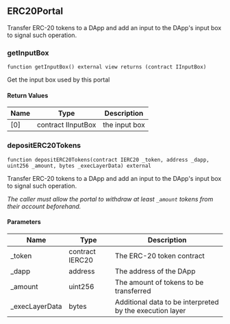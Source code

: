 ## ERC20Portal

Transfer ERC-20 tokens to a DApp and add an input to the DApp's input box to signal such operation.

### getInputBox

```solidity
function getInputBox() external view returns (contract IInputBox)
```

Get the input box used by this portal

#### Return Values

| Name | Type | Description |
| ---- | ---- | ----------- |
| [0] | contract IInputBox | the input box |

### depositERC20Tokens

```solidity
function depositERC20Tokens(contract IERC20 _token, address _dapp, uint256 _amount, bytes _execLayerData) external
```

Transfer ERC-20 tokens to a DApp and add an input to
        the DApp's input box to signal such operation.

_The caller must allow the portal to withdraw at least
     `_amount` tokens from their account beforehand._

#### Parameters

| Name | Type | Description |
| ---- | ---- | ----------- |
| _token | contract IERC20 | The ERC-20 token contract |
| _dapp | address | The address of the DApp |
| _amount | uint256 | The amount of tokens to be transferred |
| _execLayerData | bytes | Additional data to be interpreted by the execution layer |
